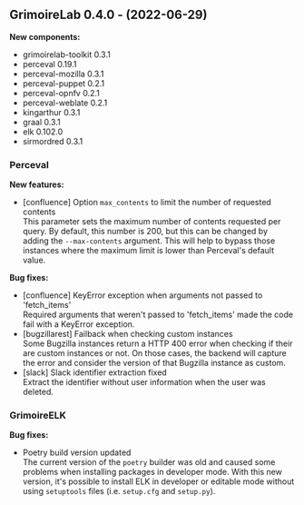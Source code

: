 ## GrimoireLab 0.4.0 - (2022-06-29)

**New components:**

 * grimoirelab-toolkit 0.3.1
 * perceval 0.19.1
 * perceval-mozilla 0.3.1
 * perceval-puppet 0.2.1
 * perceval-opnfv 0.2.1
 * perceval-weblate 0.2.1
 * kingarthur 0.3.1
 * graal 0.3.1
 * elk 0.102.0
 * sirmordred 0.3.1

### Perceval

**New features:**

 * [confluence] Option `max_contents` to limit the number of requested contents\
   This parameter sets the maximum number of contents requested per
   query. By default, this number is 200, but this can be changed by
   adding the `--max-contents` argument. This will help to bypass those
   instances where the maximum limit is lower than Perceval's default
   value.

**Bug fixes:**

 * [confluence] KeyError exception when arguments not passed to 'fetch_items'\
   Required arguments that weren't passed to 'fetch_items' made the code
   fail with a KeyError exception.
 * [bugzillarest] Failback when checking custom instances\
   Some Bugzilla instances return a HTTP 400 error when checking if their
   are custom instances or not. On those cases, the backend will capture
   the error and consider the version of that Bugzilla instance as
   custom.
 * [slack] Slack identifier extraction fixed\
   Extract the identifier without user information when the user was
   deleted.

### GrimoireELK

**Bug fixes:**

 * Poetry build version updated\
   The current version of the `poetry` builder was old and caused some
   problems when installing packages in developer mode. With this new
   version, it's possible to install ELK in developer or editable mode
   without using `setuptools` files (i.e. `setup.cfg` and `setup.py`).
